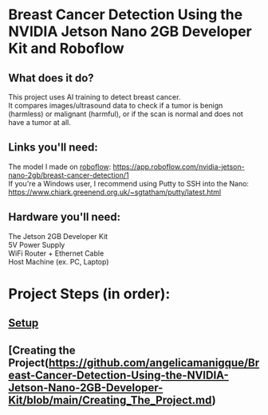 # Breast Cancer Detection Using the NVIDIA Jetson Nano 2GB Developer Kit and Roboflow

## What does it do?
This project uses AI training to detect breast cancer. <br />
It compares images/ultrasound data to check if a tumor is benign (harmless) or malignant (harmful), or if the scan is normal and does not have a tumor at all. <br />

## Links you'll need:
The model I made on [roboflow](https://roboflow.com): https://app.roboflow.com/nvidia-jetson-nano-2gb/breast-cancer-detection/1 <br />
If you're a Windows user, I recommend using Putty to SSH into the Nano: https://www.chiark.greenend.org.uk/~sgtatham/putty/latest.html <br />

## Hardware you'll need:
The Jetson 2GB Developer Kit <br />
5V Power Supply <br />
WiFi Router + Ethernet Cable <br />
Host Machine (ex. PC, Laptop) <br />

# Project Steps (in order):
## [Setup](https://github.com/angelicamanigque/Breast-Cancer-Detection-Using-the-NVIDIA-Jetson-Nano-2GB-Developer-Kit/blob/main/Setup.md)
## [Creating the Project(https://github.com/angelicamanigque/Breast-Cancer-Detection-Using-the-NVIDIA-Jetson-Nano-2GB-Developer-Kit/blob/main/Creating_The_Project.md)
